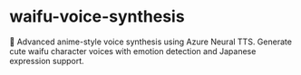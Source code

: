# waifu-voice-synthesis
🎌 Advanced anime-style voice synthesis using Azure Neural TTS. Generate cute waifu character voices with emotion detection and Japanese expression support.
